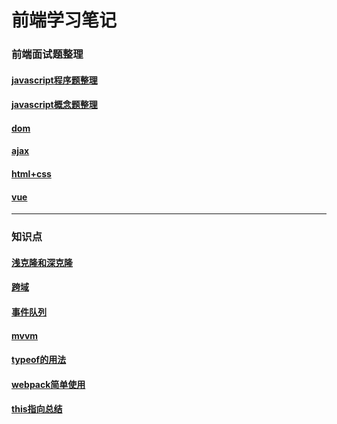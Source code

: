 # 前端学习笔记

### 前端面试题整理

#### [javascript程序题整理](./interviews/javascript(1).md)
#### [javascript概念题整理](./interviews/js(2).md)
#### [dom](./interviews/dom.md)
#### [ajax](./interviews/ajax.md)
#### [html+css](./interviews/css+html5.md)
#### [vue](./interviews/vue.md)

---

### 知识点

#### [浅克隆和深克隆](./languagepoints/clone.md)
#### [跨域](./languagepoints/cors.md)
#### [事件队列](./languagepoints/eventloop.md)
#### [mvvm](./languagepoints/mvvm.md)
#### [typeof的用法](./languagepoints/typeof.md)
#### [webpack简单使用](./languagepoints/webpack.md)
#### [this指向总结](./languagepoints/this.md)
